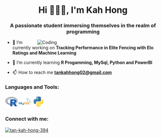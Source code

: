 <h1 align="center">Hi 🙋🏻‍♂️, I'm Kah Hong</h1>
<h3 align="center">A passionate student immersing themselves in the realm of programming</h3>
<img align="right" alt="Coding" width="400" src="https://cdn.dribbble.com/users/1162077/screenshots/5403918/focus-animation.gif">

- 🔭 I’m currently working on **Tracking Performance in Elite Fencing with Elo Ratings and Machine Learning**

- 🌱 I’m currently learning **R Progamming, MySql, Python and PowerBI**

- 📫 How to reach me **tankahhong02@gmail.com**

<h3 align="left">Languages and Tools:</h3>
<p align="left">
<a href="https://www.r-project.org/" target="_blank" rel="noreferrer"><img src="https://raw.githubusercontent.com/devicons/devicon/master/icons/r/r-original.svg" alt="R" width="40" height="40"/></a>
<a href="https://www.mysql.com/" target="_blank" rel="noreferrer"><img src="https://raw.githubusercontent.com/devicons/devicon/master/icons/mysql/mysql-original-wordmark.svg" alt="mysql" width="40" height="40"/></a>
<a href="https://www.python.org" target="_blank" rel="noreferrer"> <img src="https://raw.githubusercontent.com/devicons/devicon/master/icons/python/python-original.svg" alt="python" width="40" height="40"/> </a>
</a>
 
</p>

<h3 align="left">Connect with me:</h3>
<p align="left">
<a href="www.linkedin.com/in/kahhongg" target="blank"><img align="center" src="https://raw.githubusercontent.com/rahuldkjain/github-profile-readme-generator/master/src/images/icons/Social/linked-in-alt.svg" alt="tan-kah-hong-394" height="30" width="40" /></a>
</p>


